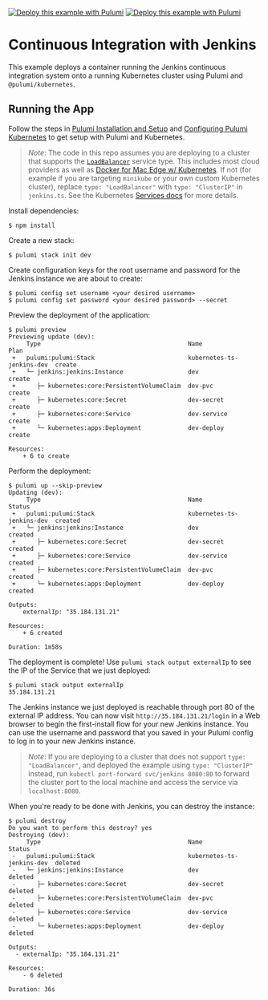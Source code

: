 [![Deploy this example with Pulumi](https://get.pulumi.com/new/button.svg)](https://app.pulumi.com/new?template=https://github.com/pulumi/examples/blob/master/kubernetes-ts-jenkins/README.md#gh-light-mode-only)
[![Deploy this example with Pulumi](https://get.pulumi.com/new/button-light.svg)](https://app.pulumi.com/new?template=https://github.com/pulumi/examples/blob/master/kubernetes-ts-jenkins/README.md#gh-dark-mode-only)

# Continuous Integration with Jenkins

This example deploys a container running the Jenkins continuous integration system onto a running
Kubernetes cluster using Pulumi and `@pulumi/kubernetes`.

## Running the App

Follow the steps in [Pulumi Installation and Setup](https://www.pulumi.com/docs/get-started/install/) and [Configuring Pulumi
Kubernetes](https://www.pulumi.com/docs/intro/cloud-providers/kubernetes/setup/) to get setup with Pulumi and Kubernetes.

> _Note_: The code in this repo assumes you are deploying to a cluster that supports the
> [`LoadBalancer`](https://kubernetes.io/docs/concepts/services-networking/service/#type-loadbalancer) service type.
> This includes most cloud providers as well as [Docker for Mac Edge w/
> Kubernetes](https://docs.docker.com/docker-for-mac/kubernetes/). If not (for example if you are targeting `minikube`
> or your own custom Kubernetes cluster), replace `type: "LoadBalancer"` with `type: "ClusterIP"` in `jenkins.ts`. See
> the Kubernetes [Services
> docs](https://kubernetes.io/docs/concepts/services-networking/service/#publishing-services---service-types) for more
> details.

Install dependencies:

```
$ npm install
```

Create a new stack:

```
$ pulumi stack init dev
```

Create configuration keys for the root username and password for the Jenkins instance we are
about to create:

```
$ pulumi config set username <your desired username>
$ pulumi config set password <your desired password> --secret
```

Preview the deployment of the application:

```
$ pulumi preview
Previewing update (dev):
     Type                                         Name                       Plan
 +   pulumi:pulumi:Stack                          kubernetes-ts-jenkins-dev  create
 +   └─ jenkins:jenkins:Instance                  dev                        create
 +      ├─ kubernetes:core:PersistentVolumeClaim  dev-pvc                    create
 +      ├─ kubernetes:core:Secret                 dev-secret                 create
 +      ├─ kubernetes:core:Service                dev-service                create
 +      └─ kubernetes:apps:Deployment             dev-deploy                 create

Resources:
    + 6 to create
```

Perform the deployment:

```
$ pulumi up --skip-preview
Updating (dev):
     Type                                         Name                       Status
 +   pulumi:pulumi:Stack                          kubernetes-ts-jenkins-dev  created
 +   └─ jenkins:jenkins:Instance                  dev                        created
 +      ├─ kubernetes:core:Secret                 dev-secret                 created
 +      ├─ kubernetes:core:Service                dev-service                created
 +      ├─ kubernetes:core:PersistentVolumeClaim  dev-pvc                    created
 +      └─ kubernetes:apps:Deployment             dev-deploy                 created

Outputs:
    externalIp: "35.184.131.21"

Resources:
    + 6 created

Duration: 1m58s
```

The deployment is complete! Use `pulumi stack output externalIp` to see the IP of the Service that we just deployed:

```
$ pulumi stack output externalIp
35.184.131.21
```

The Jenkins instance we just deployed is reachable through port 80 of the external IP address. You can now
visit `http://35.184.131.21/login` in a Web browser to begin the first-install flow for your new Jenkins instance.
You can use the username and password that you saved in your Pulumi config to log in to your new Jenkins instance.

> _Note_: If you are deploying to a cluster that does not support `type: "LoadBalancer"`, and deployed the example using
> `type: "ClusterIP"` instead, run `kubectl port-forward svc/jenkins 8080:80` to forward the cluster port to the local
> machine and access the service via `localhost:8080`.

When you're ready to be done with Jenkins, you can destroy the instance:

```
$ pulumi destroy
Do you want to perform this destroy? yes
Destroying (dev):
     Type                                         Name                       Status
 -   pulumi:pulumi:Stack                          kubernetes-ts-jenkins-dev  deleted
 -   └─ jenkins:jenkins:Instance                  dev                        deleted
 -      ├─ kubernetes:core:Secret                 dev-secret                 deleted
 -      ├─ kubernetes:core:PersistentVolumeClaim  dev-pvc                    deleted
 -      ├─ kubernetes:core:Service                dev-service                deleted
 -      └─ kubernetes:apps:Deployment             dev-deploy                 deleted

Outputs:
  - externalIp: "35.184.131.21"

Resources:
    - 6 deleted

Duration: 36s
```
